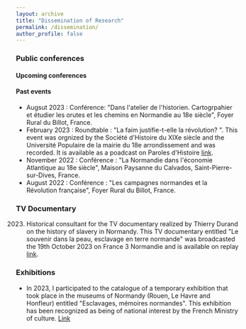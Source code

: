 ```yaml
---
layout: archive
title: "Dissemination of Research"
permalink: /dissemination/
author_profile: false
---
```

### Public conferences

#### Upcoming conferences

#### Past events
- Augsut 2023 : Conférence: "Dans l'atelier de l'historien. Cartogrpahier et étudier les orutes et les chemins en Normandie au 18e siècle", Foyer Rural du Billot, France.
- February 2023 : Roundtable : "La faim justifie-t-elle la révolution? ". This event was orgnized by the Société d'Histoire du XIXe siècle and the Université Populaire de la mairie du 18e arrondissement and was recorded. It is available as a poadcast on Paroles d'Histoire [link](parolesdhistoire.fr/index.php/2023/03/27/279-la-faim-justifie-t-elle-les-revolutions-les-mercredis-des-revolutions/).
- November 2022 : Conférence : "La Normandie dans l'économie Atlantique au 18e siècle", Maison Paysanne du Calvados, Saint-Pierre-sur-Dives, France.
- August 2022 : Conférence : "Les campagnes normandes et la Révolution française", Foyer Rural du Billot, France. 

### TV Documentary

2023. Historical consultant for the TV documentary realized by Thierry Durand on the history of slavery in Normandy. This TV documentary entitled "Le souvenir dans la peau, esclavage en terre normande" was broadcasted the 19th October 2023 on France 3 Normandie and is available on replay [link](https://www.france.tv/france-3/normandie/la-france-en-vrai-normandie/5311947-le-souvenir-dans-la-peau-esclavage-en-terre-normande.html).

### Exhibitions

- In 2023, I participated to the catalogue of a temporary exhibition that took place in the museums of Normandy (Rouen, Le Havre and Honfleur) entitled "Esclavages, mémoires normandes". This exhibition has been recognized as being of national interest by the French Ministry of culture. [Link](https://esclavage-memoires-normandes.fr/)



